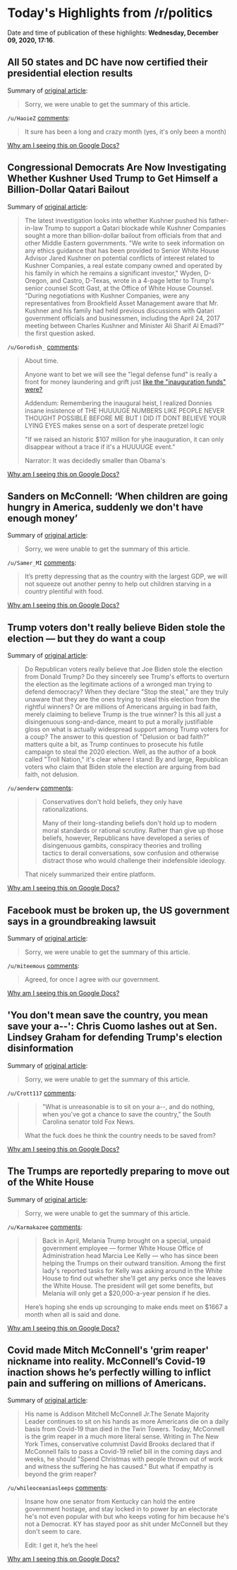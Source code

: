 # Today's Highlights from /r/politics

Date and time of publication of these highlights: **Wednesday, December 09, 2020, 17:16**.

## All 50 states and DC have now certified their presidential election results

Summary of [original article](https://www.cnn.com/2020/12/09/politics/2020-election-results-certified/index.html):

> Sorry, we were unable to get the summary of this article.

`/u/HaoieZ` [comments](https://www.reddit.com/r/politics/comments/ka1jt8/all_50_states_and_dc_have_now_certified_their/):

> It sure has been a long and crazy month (yes, it's only been a month)

[Why am I seeing this on Google Docs?](https://docs.google.com/document/d/1Dc6We63vOXIZsc0op-Bt4abqkYjXzOigalQqFxmvvbM/edit?usp=sharing)

## Congressional Democrats Are Now Investigating Whether Kushner Used Trump to Get Himself a Billion-Dollar Qatari Bailout

Summary of [original article](https://lawandcrime.com/high-profile/congressional-democrats-are-now-investigating-whether-kushner-used-trump-to-get-himself-a-billion-dollar-qatari-bailout/):

> The latest investigation looks into whether Kushner pushed his father-in-law Trump to support a Qatari blockade while Kushner Companies sought a more than billion-dollar bailout from officials from that and other Middle Eastern governments. "We write to seek information on any ethics guidance that has been provided to Senior White House Advisor Jared Kushner on potential conflicts of interest related to Kushner Companies, a real estate company owned and operated by his family in which he remains a significant investor," Wyden, D-Oregon, and Castro, D-Texas, wrote in a 4-page letter to Trump's senior counsel Scott Gast, at the Office of White House Counsel. "During negotiations with Kushner Companies, were any representatives from Brookfield Asset Management aware that Mr. Kushner and his family had held previous discussions with Qatari government officials and businessmen, including the April 24, 2017 meeting between Charles Kushner and Minister Ali Sharif Al Emadi?" the first question asked.

`/u/Gorodish_` [comments](https://www.reddit.com/r/politics/comments/k9x42y/congressional_democrats_are_now_investigating/):

> About time.
> 
> Anyone want to bet we will see the "legal defense fund" is really a front for money laundering and grift just [like the "inauguration funds" were?](https://www.newsweek.com/trump-inauguration-money-still-missing-783934)
> 
> Addendum: Remembering the inaugural heist, I realized Donnies insane insistence of
> THE HUUUUGE NUMBERS LIKE PEOPLE NEVER THOUGHT POSSIBLE BEFORE ME BUT I DID IT DONT BELIEVE YOUR LYING EYES
> makes sense on a sort of desperate pretzel logic 
> 
> "If we raised an historic $107 million for yhe inauguration, it can only disappear without a trace if it's a HUUUUGE event."
> 
> Narrator: It was decidedly smaller than Obama's

[Why am I seeing this on Google Docs?](https://docs.google.com/document/d/1Dc6We63vOXIZsc0op-Bt4abqkYjXzOigalQqFxmvvbM/edit?usp=sharing)

## Sanders on McConnell: ‘When children are going hungry in America, suddenly we don't have enough money’

Summary of [original article](https://www.msnbc.com/stephanie-ruhle/watch/sanders-on-mcconnell-when-children-are-going-hungry-in-america-suddenly-we-don-t-have-enough-money-97407557665):

> Sorry, we were unable to get the summary of this article.

`/u/Samer_MI` [comments](https://www.reddit.com/r/politics/comments/k9wafq/sanders_on_mcconnell_when_children_are_going/):

> It’s pretty depressing that as the country with the largest GDP, we will not squeeze out another penny to help out children starving in a country plentiful with food.

[Why am I seeing this on Google Docs?](https://docs.google.com/document/d/1Dc6We63vOXIZsc0op-Bt4abqkYjXzOigalQqFxmvvbM/edit?usp=sharing)

## Trump voters don't really believe Biden stole the election — but they do want a coup

Summary of [original article](https://www.salon.com/2020/12/09/trump-voters-dont-really-believe-biden-stole-the-election---but-they-do-want-a-coup/):

> Do Republican voters really believe that Joe Biden stole the election from Donald Trump? Do they sincerely see Trump's efforts to overturn the election as the legitimate actions of a wronged man trying to defend democracy? When they declare "Stop the steal," are they truly unaware that they are the ones trying to steal this election from the rightful winners? Or are millions of Americans arguing in bad faith, merely claiming to believe Trump is the true winner? Is this all just a disingenuous song-and-dance, meant to put a morally justifiable gloss on what is actually widespread support among Trump voters for a coup? The answer to this question of "Delusion or bad faith?" matters quite a bit, as Trump continues to prosecute his futile campaign to steal the 2020 election. Well, as the author of a book called "Troll Nation," it's clear where I stand: By and large, Republican voters who claim that Biden stole the election are arguing from bad faith, not delusion.

`/u/aenderw` [comments](https://www.reddit.com/r/politics/comments/k9xmta/trump_voters_dont_really_believe_biden_stole_the/):

> > Conservatives don't hold beliefs, they only have rationalizations.   
> >  
> > Many of their long-standing beliefs don't hold up to modern moral standards or rational scrutiny. Rather than give up those beliefs, however, Republicans have developed a series of disingenuous gambits, conspiracy theories and trolling tactics to derail conversations, sow confusion and otherwise distract those who would challenge their indefensible ideology.  
> 
> That nicely summarized their entire platform.

[Why am I seeing this on Google Docs?](https://docs.google.com/document/d/1Dc6We63vOXIZsc0op-Bt4abqkYjXzOigalQqFxmvvbM/edit?usp=sharing)

## Facebook must be broken up, the US government says in a groundbreaking lawsuit

Summary of [original article](https://www.cnn.com/2020/12/09/tech/facebook-antitrust-lawsuit-ftc-attorney-generals/index.html):

> Sorry, we were unable to get the summary of this article.

`/u/miteemous` [comments](https://www.reddit.com/r/politics/comments/k9zqhg/facebook_must_be_broken_up_the_us_government_says/):

> Agreed, for once I agree with our government.

[Why am I seeing this on Google Docs?](https://docs.google.com/document/d/1Dc6We63vOXIZsc0op-Bt4abqkYjXzOigalQqFxmvvbM/edit?usp=sharing)

## 'You don't mean save the country, you mean save your a--': Chris Cuomo lashes out at Sen. Lindsey Graham for defending Trump's election disinformation

Summary of [original article](https://www.businessinsider.com/cnn-chris-cuomo-senator-lindsey-graham-trump-election-disinformation-video-2020-12):

> Sorry, we were unable to get the summary of this article.

`/u/Crott117` [comments](https://www.reddit.com/r/politics/comments/k9xrze/you_dont_mean_save_the_country_you_mean_save_your/):

> > "What is unreasonable is to sit on your a--, and do nothing, when you've got a chance to save the country," the South Carolina senator told Fox News.
> 
> What the fuck does he think the country needs to be saved from?

[Why am I seeing this on Google Docs?](https://docs.google.com/document/d/1Dc6We63vOXIZsc0op-Bt4abqkYjXzOigalQqFxmvvbM/edit?usp=sharing)

## The Trumps are reportedly preparing to move out of the White House

Summary of [original article](https://theweek.com/speedreads/954363/trumps-are-reportedly-preparing-move-white-house):

> Sorry, we were unable to get the summary of this article.

`/u/Karmakazee` [comments](https://www.reddit.com/r/politics/comments/ka1t4t/the_trumps_are_reportedly_preparing_to_move_out/):

> >	Back in April, Melania Trump brought on a special, unpaid government employee — former White House Office of Administration head Marcia Lee Kelly — who has since been helping the Trumps on their outward transition. Among the first lady's reported tasks for Kelly was asking around in the White House to find out whether she'll get any perks once she leaves the White House. The president will get some benefits, but Melania will only get a $20,000-a-year pension if he dies.
> 
> Here’s hoping she ends up scrounging to make ends meet on $1667 a month when all is said and done.

[Why am I seeing this on Google Docs?](https://docs.google.com/document/d/1Dc6We63vOXIZsc0op-Bt4abqkYjXzOigalQqFxmvvbM/edit?usp=sharing)

## Covid made Mitch McConnell's 'grim reaper' nickname into reality. McConnell’s Covid-19 inaction shows he’s perfectly willing to inflict pain and suffering on millions of Americans.

Summary of [original article](https://www.msnbc.com/opinion/covid-made-mitch-mcconnell-s-grim-reaper-nickname-reality-n1250219):

> His name is Addison Mitchell McConnell Jr.The Senate Majority Leader continues to sit on his hands as more Americans die on a daily basis from Covid-19 than died in the Twin Towers. Today, McConnell is the grim reaper in a much more literal sense. Writing in The New York Times, conservative columnist David Brooks declared that if McConnell fails to pass a Covid-19 relief bill in the coming days and weeks, he should "Spend Christmas with people thrown out of work and witness the suffering he has caused." But what if empathy is beyond the grim reaper?

`/u/whileoceaniasleeps` [comments](https://www.reddit.com/r/politics/comments/k9vbqa/covid_made_mitch_mcconnells_grim_reaper_nickname/):

> Insane how one senator from Kentucky can hold the entire government hostage, and stay locked in to power by an electorate he's not even popular with but who keeps voting for him because he's not a Democrat. KY has stayed poor as shit under McConnell but they don't seem to care.
> 
> Edit: I get it, he’s the heel

[Why am I seeing this on Google Docs?](https://docs.google.com/document/d/1Dc6We63vOXIZsc0op-Bt4abqkYjXzOigalQqFxmvvbM/edit?usp=sharing)

